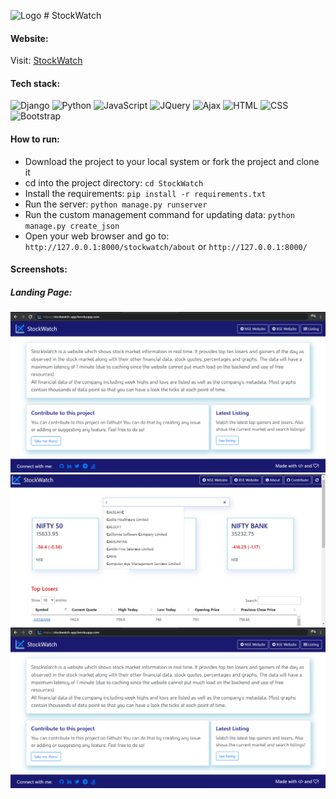 ![Logo](https://github.com/vanigupta20024/StockWatch/blob/master/Readme_images/logo.ico) # StockWatch

#### Website:
Visit: [StockWatch](https://stockwatch-app.herokuapp.com/)

#### Tech stack:
![Django](https://img.shields.io/badge/-Django-red)
![Python](https://img.shields.io/badge/-Python%20-blueviolet)
![JavaScript](https://img.shields.io/badge/-JavaScript-brightgreen)
![JQuery](https://img.shields.io/badge/-JQuery-yellow)
![Ajax](https://img.shields.io/badge/-Ajax-blue)
![HTML](https://img.shields.io/badge/-HTML-lightgrey)
![CSS](https://img.shields.io/badge/-CSS-9fc)
![Bootstrap](https://img.shields.io/badge/-Bootstrap-orange)

#### How to run:
- Download the project to your local system or fork the project and clone it
- cd into the project directory: `cd StockWatch`
- Install the requirements: `pip install -r requirements.txt`
- Run the server: `python manage.py runserver`
- Run the custom management command for updating data: `python manage.py create_json`
- Open your web browser and go to: `http://127.0.0.1:8000/stockwatch/about` or `http://127.0.0.1:8000/`

#### Screenshots:

##### Landing Page:
![Landing](https://github.com/vanigupta20024/StockWatch/blob/master/Readme_images/landing_page.PNG)
![Listing](https://github.com/vanigupta20024/StockWatch/blob/master/Readme_images/listing.jpg)
![Info](https://github.com/vanigupta20024/StockWatch/blob/master/Readme_images/landing_page.PNG)
